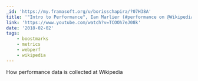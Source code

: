 ```yaml
---
_id: 'https://my.framasoft.org/u/borisschapira/?07H38A'
title: '"Intro to Performance", Ian Marlier (#performance on @Wikipedia)'
link: 'https://www.youtube.com/watch?v=TCOOh7eJ08k'
date: '2018-02-02'
tags:
    - boostmarks
    - metrics
    - webperf
    - wikipedia
---
```


<div class="markdown"><p>How performance data is collected at Wikipedia
</p></div>
